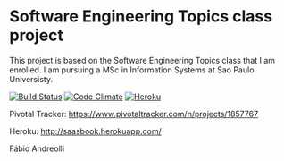 # Software Engineering Topics class project

This project is based on the Software Engineering Topics class that I am enrolled.
I am pursuing a MSc in Information Systems at Sao Paulo Universisty.

[![Build Status](https://travis-ci.org/andreolli/saasbook.svg?branch=master)](https://travis-ci.org/andreolli/saasbook) 
[![Code Climate](https://codeclimate.com/github/andreolli/saasbook/badges/gpa.svg)](https://codeclimate.com/github/andreolli/saasbook) 
[![Heroku](https://heroku-badge.herokuapp.com/?app=saasbook)](https://saasbook.herokuapp.com)

Pivotal Tracker: https://www.pivotaltracker.com/n/projects/1857767

Heroku: http://saasbook.herokuapp.com/


Fábio Andreolli
